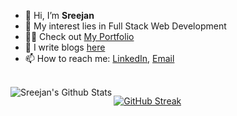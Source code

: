 - 👋 Hi, I’m **Sreejan**
- 👀 My interest lies in Full Stack Web Development
- :man_technologist: Check out [My Portfolio](https://sreejan.netlify.app/)
- 📝 I write blogs [here](https://sreejan.hashnode.dev/) 
- 📫 How to reach me: [LinkedIn](https://www.linkedin.com/in/sreejanchaudhury), [Email](mailto:sreejan147@gmail.com)

<br />

<img align="left" alt="Sreejan's Github Stats" src="https://github-readme-stats.vercel.app/api?username=Sreejan-22&show_icons=true&hide_border=true">

[![GitHub Streak](https://github-readme-streak-stats.herokuapp.com/?user=Sreejan-22)](https://git.io/streak-stats)
<!---
Sreejan-22/Sreejan-22 is a ✨ special ✨ repository because its `README.md` (this file) appears on your GitHub profile.
You can click the Preview link to take a look at your changes.
--->
